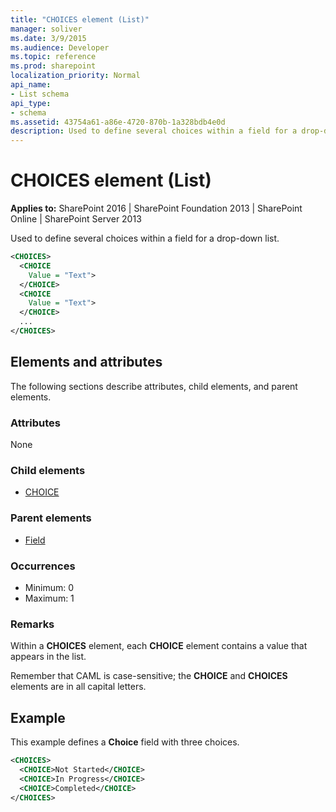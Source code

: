 ```yaml
---
title: "CHOICES element (List)"
manager: soliver
ms.date: 3/9/2015
ms.audience: Developer
ms.topic: reference
ms.prod: sharepoint
localization_priority: Normal
api_name:
- List schema
api_type:
- schema
ms.assetid: 43754a61-a86e-4720-870b-1a328bdb4e0d
description: Used to define several choices within a field for a drop-down list.
---
```


# CHOICES element (List)

**Applies to:** SharePoint 2016 | SharePoint Foundation 2013 | SharePoint Online | SharePoint Server 2013
  
Used to define several choices within a field for a drop-down list.
  
```XML
<CHOICES>
  <CHOICE
    Value = "Text">
  </CHOICE>
  <CHOICE
    Value = "Text">
  </CHOICE>
  ...
</CHOICES>
```

## Elements and attributes

The following sections describe attributes, child elements, and parent elements.

### Attributes

None
   
### Child elements

- [CHOICE](choice-element-list.md)
   
### Parent elements

- [Field](field-element-list.md)
   
### Occurrences

- Minimum: 0 
- Maximum: 1 
   
### Remarks

Within a **CHOICES** element, each **CHOICE** element contains a value that appears in the list. 
  
Remember that CAML is case-sensitive; the **CHOICE** and **CHOICES** elements are in all capital letters. 
  
## Example

This example defines a **Choice** field with three choices. 
  
```XML
<CHOICES>
  <CHOICE>Not Started</CHOICE>
  <CHOICE>In Progress</CHOICE>
  <CHOICE>Completed</CHOICE>
</CHOICES>
```

<br/>

